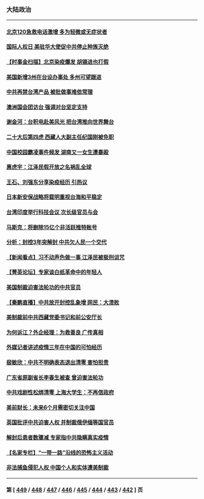 ### 大陆政治
---
#### [北京120急救电话激增 多为轻微或无症状者](../../pages/ncid277/n13882340.md) 
#### [国际人权日 美驻华大使促中共停止种族灭绝](../../pages/ncid277/n13882332.md) 
#### [【时事金扫描】北京染疫爆发 胡锡进也打假](../../pages/ncid277/n13882268.md) 
#### [美国新增3州在台设办事处 多州可望跟进](../../pages/ncid277/n13882272.md) 
#### [中共再禁台湾产品 被批做事难依常理](../../pages/ncid277/n13882199.md) 
#### [澳洲国会团访台 强调对台坚定支持](../../pages/ncid277/n13882259.md) 
#### [谢金河：台积电赴美风光 把台湾推向世界舞台](../../pages/ncid277/n13882068.md) 
#### [二十大后第四虎 西藏人大副主任纪国刚被免职](../../pages/ncid277/n13882174.md) 
#### [中国校园霸凌事件频发 湖南又一女生遭暴殴](../../pages/ncid277/n13882168.md) 
#### [惠虎宇：江泽民假开放之名祸乱全球](../../pages/ncid277/n13882119.md) 
#### [王石、刘强东分享染疫经历 引热议](../../pages/ncid277/n13882120.md) 
#### [日本新安保战略将载明重视台海和平稳定](../../pages/ncid277/n13882057.md) 
#### [台湾印度举行科技会议 次长级官员与会](../../pages/ncid277/n13881945.md) 
#### [马斯克：将删除15亿个非活跃推特账号](../../pages/ncid277/n13882046.md) 
#### [分析：封控3年突解封 中共欠人民一个交代](../../pages/ncid277/n13881967.md) 
#### [【新闻看点】习不动声色做一事 江泽民被极刑诅咒](../../pages/ncid277/n13881826.md) 
#### [【菁英论坛】专家谈白纸革命中的年轻人](../../pages/ncid277/n13881823.md) 
#### [美国制裁迫害法轮功的中共官员](../../pages/ncid277/n13881833.md) 
#### [【秦鹏直播】中共放开封控乱象增 网民：大溃败](../../pages/ncid277/n13881911.md) 
#### [美制裁前中共西藏党委书记和前公安厅长](../../pages/ncid277/n13881924.md) 
#### [为何诉江？外企经理：为救善良 广传真相](../../pages/ncid277/n13877630.md) 
#### [外媒记者讲述疫情三年在中国的可怕经历](../../pages/ncid277/n13881853.md) 
#### [裴敏欣：中共不明确表态退出清零 害怕担责](../../pages/ncid277/n13881827.md) 
#### [广东省原副省长李春生被查 曾迫害法轮功](../../pages/ncid277/n13881824.md) 
#### [中共戏剧性松绑清零 上海大学生：不再信政府](../../pages/ncid277/n13880836.md) 
#### [美前财长：未来6个月需密切关注中国](../../pages/ncid277/n13881798.md) 
#### [英国批评中共迫害人权 并制裁俄伊缅等国官员](../../pages/ncid277/n13881775.md) 
#### [解封后患者数骤减 专家指中共隐瞒真实疫情](../../pages/ncid277/n13881768.md) 
#### [【名家专栏】“一带一路”沿线的恐怖主义活动](../../pages/ncid277/n13881670.md) 
#### [非法捕鱼侵犯人权 中国个人和实体遭美制裁](../../pages/ncid277/n13881750.md) 

---
#### 第 [ [449](./449.md) / [448](./448.md) / [447](./447.md) / [446](./446.md) / [445](./445.md) / [444](./444.md) / [443](./443.md) / [442](./442.md) ] 页

